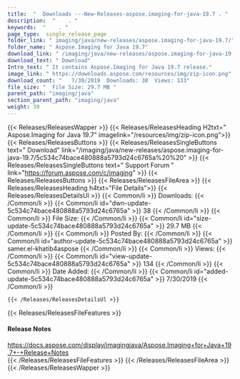 ```yaml
---
title:  "  Downloads ---New-Releases-aspose.imaging-for-java-19.7 . " 
description:  "    . " 
keywords:  "    . " 
page_type:  single_release_page
folder_link: " imaging/java/new-releases/aspose.imaging-for-java-19.7/"
folder_name: " Aspose.Imaging for Java 19.7"
download_link: " /imaging/java/new-releases/aspose.imaging-for-java-19.7/5c534c74bace480888a5793d24c6765a"
download_text: " Download"
Intro_text: " It contains Aspose.Imaging for Java 19.7 release."
image_link: " https://downloads.aspose.com/resources/img/zip-icon.png"
download_count: "   7/30/2019  Downloads: 38  Views: 133"
file_size: "  File Size: 29.7 MB "
parent_path: "imaging/java"
section_parent_path: "imaging/java"
weight: 39 
---
```


{{< Releases/ReleasesWapper >}}
  {{< Releases/ReleasesHeading H2txt=" Aspose.Imaging for Java 19.7" imagelink="/resources/img/zip-icon.png">}}
  {{< Releases/ReleasesButtons >}}
    {{< Releases/ReleasesSingleButtons text=" Download" link="/imaging/java/new-releases/aspose.imaging-for-java-19.7/5c534c74bace480888a5793d24c6765a%20%20" >}}
    {{< Releases/ReleasesSingleButtons text=" Support Forum " link="https://forum.aspose.com/c/imaging" >}}
  {{< Releases/ReleasesButtons >}}
  {{< Releases/ReleasesFileArea >}}
    {{< Releases/ReleasesHeading h4txt="File Details">}}
    {{< Releases/ReleasesDetailsUl >}}
            {{< Common/li  >}} Downloads: {{< /Common/li >}} 
      {{< Common/li id="dwn-update-5c534c74bace480888a5793d24c6765a" >}} 38 {{< /Common/li >}} 
      {{< Common/li  >}} File Size: {{< /Common/li >}} 
      {{< Common/li id="size-update-5c534c74bace480888a5793d24c6765a" >}} 29.7 MB {{< /Common/li >}} 
      {{< Common/li  >}} Posted By: {{< /Common/li >}} 
      {{< Common/li id="author-update-5c534c74bace480888a5793d24c6765a" >}} samer.el-khatib4aspose {{< /Common/li >}} 
      {{< Common/li  >}} Views: {{< /Common/li >}} 
      {{< Common/li id="view-update-5c534c74bace480888a5793d24c6765a" >}} 134 {{< /Common/li >}} 
      {{< Common/li  >}} Date Added: {{< /Common/li >}} 
      {{< Common/li id="added-update-5c534c74bace480888a5793d24c6765a" >}} 7/30/2019 {{< /Common/li >}} 

    {{< /Releases/ReleasesDetailsUl >}}

  {{< Releases/ReleasesFileFeatures >}}
      <h4>Release Notes</h4><div><a href="https://docs.aspose.com/display/imagingjava/Aspose.Imaging+for+Java+19.7+-+Release+Notes">https://docs.aspose.com/display/imagingjava/Aspose.Imaging+for+Java+19.7+-+Release+Notes</a></div>
  {{< /Releases/ReleasesFileFeatures >}}
 {{< /Releases/ReleasesFileArea >}}
{{< /Releases/ReleasesWapper >}}


